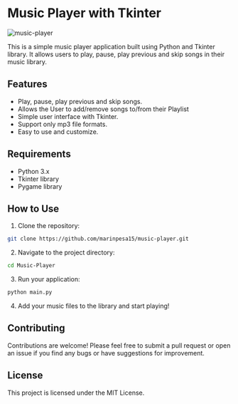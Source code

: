 # Music Player with Tkinter

![music-player](https://github.com/marinpesa15/Music-Player/assets/61017410/d4cee7a0-b98d-40a8-a052-6e5e70cf2b91)

This is a simple music player application built using Python and Tkinter library. It allows users to play, pause, play previous and skip songs in their music library.

## Features

- Play, pause, play previous and skip songs.
- Allows the User to add/remove songs to/from their Playlist
- Simple user interface with Tkinter.
- Support only mp3 file formats.
- Easy to use and customize.

## Requirements

- Python 3.x
- Tkinter library
- Pygame library

## How to Use

1. Clone the repository:

```bash
git clone https://github.com/marinpesa15/music-player.git
```

2. Navigate to the project directory:

```bash
cd Music-Player
```

3. Run your application:

```bash
python main.py
```

4. Add your music files to the library and start playing!

## Contributing
Contributions are welcome! Please feel free to submit a pull request or open an issue if you find any bugs or have suggestions for improvement.

## License
This project is licensed under the MIT License.
